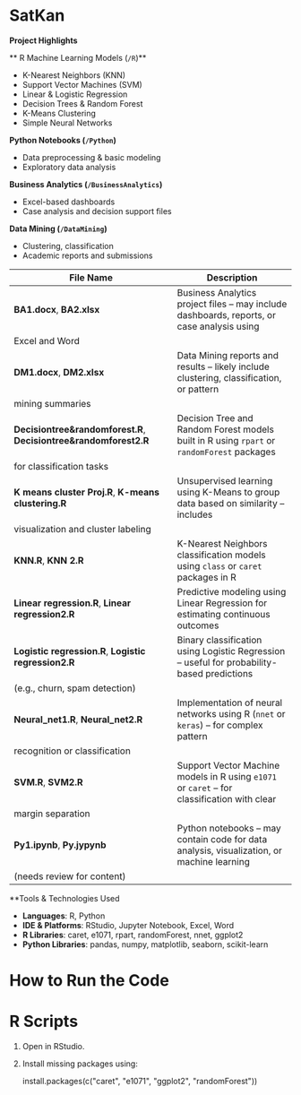 # SatKan

**Project Highlights**

** R Machine Learning Models (`/R`)**
- K-Nearest Neighbors (KNN)
- Support Vector Machines (SVM)
- Linear & Logistic Regression
- Decision Trees & Random Forest
- K-Means Clustering
- Simple Neural Networks

**Python Notebooks (`/Python`)**
- Data preprocessing & basic modeling
- Exploratory data analysis

**Business Analytics (`/BusinessAnalytics`)**
- Excel-based dashboards
- Case analysis and decision support files

**Data Mining (`/DataMining`)**
- Clustering, classification
- Academic reports and submissions

| File Name                                                           | Description                                                                                                              |
| ------------------------------------------------------------------- | ---------------------------------------------------------------------------------------------|
| **BA1.docx**, **BA2.xlsx**                                          | Business Analytics project files – may include dashboards, reports, or case analysis using 
                                                                        Excel and Word|
| **DM1.docx**, **DM2.xlsx**                                          | Data Mining reports and results – likely include clustering, classification, or pattern 
                                                                        mining summaries|
| **Decisiontree\&randomforest.R**, **Decisiontree\&randomforest2.R** | Decision Tree and Random Forest models built in R using `rpart` or `randomForest` packages 
                                                                        for classification tasks|
| **K means cluster Proj.R**, **K-means clustering.R**                | Unsupervised learning using K-Means to group data based on similarity – includes 
                                                                        visualization and cluster labeling|
| **KNN.R**, **KNN 2.R**                                              | K-Nearest Neighbors classification models using `class` or `caret` packages in R|                                       
| **Linear regression.R**, **Linear regression2.R**                   | Predictive modeling using Linear Regression for estimating continuous outcomes|
| **Logistic regression.R**, **Logistic regression2.R**               | Binary classification using Logistic Regression – useful for probability-based predictions 
                                                                        (e.g., churn, spam detection)|
| **Neural\_net1.R**, **Neural\_net2.R**                              | Implementation of neural networks using R (`nnet` or `keras`) – for complex pattern 
                                                                        recognition or classification|
| **SVM.R**, **SVM2.R**                                               | Support Vector Machine models in R using `e1071` or `caret` – for classification with clear 
                                                                        margin separation|
| **Py1.ipynb**, **Py.jypynb**                                        | Python notebooks – may contain code for data analysis, visualization, or machine learning 
                                                                        (needs review for content)|

**Tools & Technologies Used

- **Languages**: R, Python  
- **IDE & Platforms**: RStudio, Jupyter Notebook, Excel, Word  
- **R Libraries**: caret, e1071, rpart, randomForest, nnet, ggplot2  
- **Python Libraries**: pandas, numpy, matplotlib, seaborn, scikit-learn

# How to Run the Code

# R Scripts
1. Open in RStudio.
2. Install missing packages using:
   
   install.packages(c("caret", "e1071", "ggplot2", "randomForest"))


